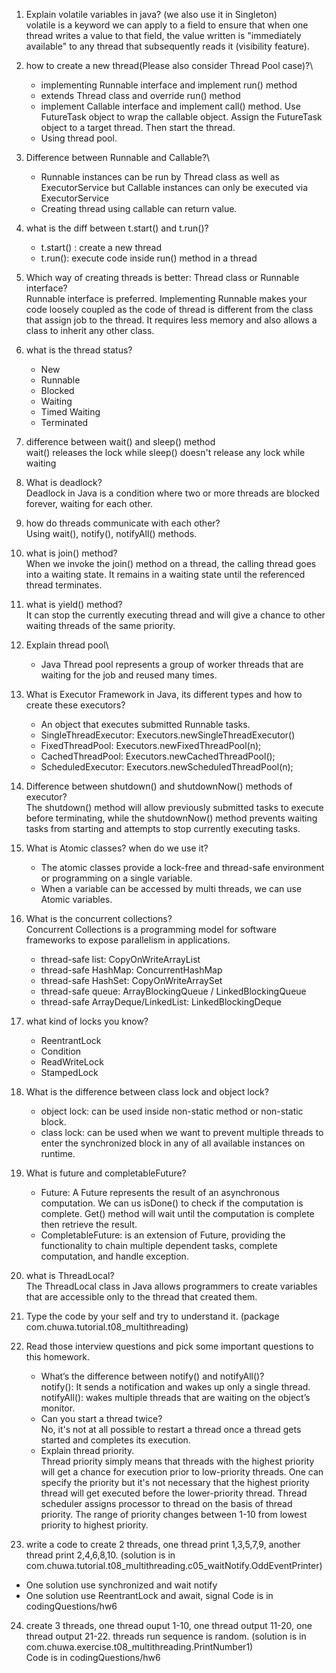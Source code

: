 1. Explain volatile variables in java? (we also use it in Singleton)\
volatile is a keyword we can apply to a field to ensure that when one thread writes a value to that field, the value written is "immediately available" to any thread that subsequently reads it (visibility feature).
2. how to create a new thread(Please also consider Thread Pool case)?\
   * implementing Runnable interface and implement run() method
   * extends Thread class and override run() method
   * implement Callable interface and implement call() method. Use FutureTask object to wrap the callable object. Assign the FutureTask object to a target thread. Then start the thread.
   * Using thread pool.
3. Difference between Runnable and Callable?\
   * Runnable instances can be run by Thread class as well as ExecutorService but Callable instances can only be executed via ExecutorService
   * Creating thread using callable can return value.
4. what is the diff between t.start() and t.run()?
   * t.start() : create a new thread 
   * t.run(): execute code inside run() method in a thread
5. Which way of creating threads is better: Thread class or Runnable interface?\
Runnable interface is preferred. Implementing Runnable makes your code loosely coupled as the code of thread is different from the class that assign job to the thread. It requires less memory and also allows a class to inherit any other class.
6. what is the thread status?
   * New
   * Runnable
   * Blocked
   * Waiting 
   * Timed Waiting 
   * Terminated
7. difference between wait() and sleep() method\
   wait() releases the lock while sleep() doesn't release any lock while waiting
8. What is deadlock?\
   Deadlock in Java is a condition where two or more threads are blocked forever, waiting for each other.
9. how do threads communicate with each other?\
Using wait(), notify(), notifyAll() methods.
10. what is join() method?\
    When we invoke the join() method on a thread, the calling thread goes into a waiting state. It remains in a waiting state until the referenced thread terminates.
11. what is yield() method?\
    It can stop the currently executing thread and will give a chance to other waiting threads of the same priority.
12. Explain thread pool\
    * Java Thread pool represents a group of worker threads that are waiting for the job and reused many times.
13. What is Executor Framework in Java, its different types and how to create these executors?
    * An object that executes submitted Runnable tasks.
    * SingleThreadExecutor: Executors.newSingleThreadExecutor()
    * FixedThreadPool: Executors.newFixedThreadPool(n);
    * CachedThreadPool: Executors.newCachedThreadPool();
    * ScheduledExecutor: Executors.newScheduledThreadPool(n);
14. Difference between shutdown() and shutdownNow() methods of executor?\
    The shutdown() method will allow previously submitted tasks to execute before terminating, while the shutdownNow() method prevents waiting tasks from starting and attempts to stop currently executing tasks.
15. What is Atomic classes? when do we use it?
    * The atomic classes provide a lock-free and thread-safe environment or programming on a single variable.
    * When a variable can be accessed by multi threads, we can use Atomic variables.
16. What is the concurrent collections?\
    Concurrent Collections is a programming model for software frameworks to expose parallelism in applications.
    * thread-safe list: CopyOnWriteArrayList
    * thread-safe HashMap: ConcurrentHashMap
    * thread-safe HashSet: CopyOnWriteArraySet
    * thread-safe queue: ArrayBlockingQueue / LinkedBlockingQueue
    * thread-safe ArrayDeque/LinkedList: LinkedBlockingDeque
17. what kind of locks you know?
    * ReentrantLock
    * Condition
    * ReadWriteLock
    * StampedLock
18. What is the difference between class lock and object lock?
    * object lock: can be used inside non-static method or non-static block.
    * class lock: can be used when we want to prevent multiple threads to enter the synchronized block in any of all available instances on runtime.
19. What is future and completableFuture?
    * Future: A Future represents the result of an asynchronous computation. We can us isDone() to check if the computation is complete. Get() method will wait until the computation is complete then retrieve the result.
    * CompletableFuture: is an extension of Future, providing the functionality to chain multiple dependent tasks, complete computation, and handle exception. 
20. what is ThreadLocal?\
    The ThreadLocal class in Java allows programmers to create variables that are accessible only to the thread that created them.
21. Type the code by your self and try to understand it. (package com.chuwa.tutorial.t08_multithreading)
22. Read those interview questions and pick some important questions to this homework.
    * What’s the difference between notify() and notifyAll()?\
      notify(): It sends a notification and wakes up only a single thread.\
      notifyAll(): wakes multiple threads that are waiting on the object’s monitor.
    * Can you start a thread twice?\
      No, it's not at all possible to restart a thread once a thread gets started and completes its execution.
    * Explain thread priority.\
      Thread priority simply means that threads with the highest priority will get a chance for execution prior to low-priority threads. One can specify the priority but it's not necessary that the highest priority thread will get executed before the lower-priority thread. Thread scheduler assigns processor to thread on the basis of thread priority. The range of priority changes between 1-10 from lowest priority to highest priority.

23. write a code to create 2 threads, one thread print 1,3,5,7,9, another thread print 2,4,6,8,10. (solution is in
    com.chuwa.tutorial.t08_multithreading.c05_waitNotify.OddEventPrinter)
* One solution use synchronized and wait notify
* One solution use ReentrantLock and await, signal
    Code is in codingQuestions/hw6
24. create 3 threads, one thread ouput 1-10, one thread output 11-20, one thread output 21-22. threads run sequence is random. (solution is in
    com.chuwa.exercise.t08_multithreading.PrintNumber1)\
    Code is in codingQuestions/hw6
